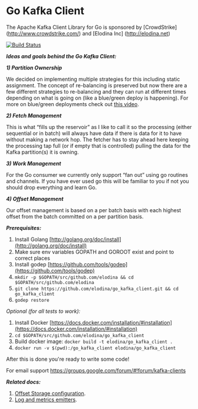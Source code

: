 Go Kafka Client
===============

The Apache Kafka Client Library for Go is sponsored by [CrowdStrike] (http://www.crowdstrike.com/) and [Elodina Inc] (http://elodina.net)

[![Build Status](https://travis-ci.org/elodina/go_kafka_client.svg?branch=master)](https://travis-ci.org/elodina/go_kafka_client)

***Ideas and goals behind the Go Kafka Client:***
 

***1) Partition Ownership***

We decided on implementing multiple strategies for this including static assignment. The concept of re-balancing is preserved but now there are a few different strategies to re-balancing and they can run at different times depending on what is going on (like a blue/green deploy is happening). For more on blue/green deployments check out [this video](https://www.youtube.com/watch?v=abK2Q_aecxY).
 
***2) Fetch Management***

This is what “fills up the reservoir” as I like to call it so the processing (either sequential or in batch) will always have data if there is data for it to have without making a network hop. The fetcher has to stay ahead here keeping the processing tap full (or if empty that is controlled) pulling the data for the Kafka partition(s) it is owning.
 
***3) Work Management***

For the Go consumer we currently only support “fan out” using go routines and channels. If you have ever used go this will be familiar to you if not you should drop everything and learn Go.
 
***4) Offset Management***

Our offset management is based on a per batch basis with each highest offset from the batch committed on a per partition basis.

***Prerequisites:***

1. Install Golang [http://golang.org/doc/install](http://golang.org/doc/install)
2. Make sure env variables GOPATH and GOROOT exist and point to correct places
3. Install godep [https://github.com/tools/godep](https://github.com/tools/godep)
4. `mkdir -p $GOPATH/src/github.com/elodina && cd $GOPATH/src/github.com/elodina`
5. `git clone https://github.com/elodina/go_kafka_client.git && cd go_kafka_client`
6. `godep restore`

*Optional (for all tests to work):*

1. Install Docker [https://docs.docker.com/installation/#installation](https://docs.docker.com/installation/#installation)
2. `cd $GOPATH/src/github.com/elodina/go_kafka_client`
3. Build docker image: `docker build -t elodina/go_kafka_client .`
4. `docker run -v $(pwd):/go_kafka_client elodina/go_kafka_client`

After this is done you're ready to write some code!

For email support https://groups.google.com/forum/#!forum/kafka-clients

***Related docs:***

1. [Offset Storage configuration](https://github.com/elodina/go_kafka_client/blob/master/docs/offset_storage.md).
2. [Log and metrics emitters](https://github.com/elodina/go_kafka_client/blob/master/docs/emitters.md).
